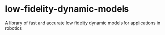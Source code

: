 # low-fidelity-dynamic-models
A library of fast and accurate low fidelity dynamic models for applications in robotics
